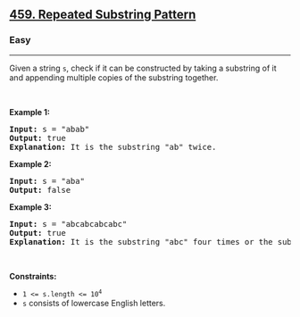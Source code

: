 <h2><a href="https://leetcode.com/problems/repeated-substring-pattern/solution/">459. Repeated Substring Pattern</a></h2><h3>Easy</h3><hr><div><p>Given a string <code>s</code>, check if it can be constructed by taking a substring of it and appending multiple copies of the substring together.</p>

<p>&nbsp;</p>
<p><strong class="example">Example 1:</strong></p>

<pre><strong>Input:</strong> s = "abab"
<strong>Output:</strong> true
<strong>Explanation:</strong> It is the substring "ab" twice.
</pre>

<p><strong class="example">Example 2:</strong></p>

<pre><strong>Input:</strong> s = "aba"
<strong>Output:</strong> false
</pre>

<p><strong class="example">Example 3:</strong></p>

<pre><strong>Input:</strong> s = "abcabcabcabc"
<strong>Output:</strong> true
<strong>Explanation:</strong> It is the substring "abc" four times or the substring "abcabc" twice.
</pre>

<p>&nbsp;</p>
<p><strong>Constraints:</strong></p>

<ul>
	<li><code>1 &lt;= s.length &lt;= 10<sup>4</sup></code></li>
	<li><code>s</code> consists of lowercase English letters.</li>
</ul>
</div>